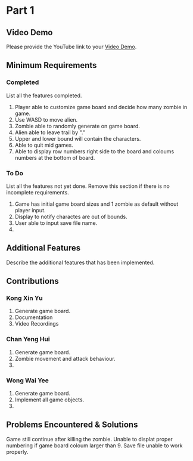 # Part 1

## Video Demo

Please provide the YouTube link to your [Video Demo](https://youtube.com).

## Minimum Requirements

### Completed

List all the features completed.

1. Player able to customize game board and decide how many zombie in game.
2. Use WASD to move alien.
3. Zombie able to randomly generate on game board.
4. Alien able to leave trail by "."
5. Upper and lower bound will contain the characters.
6. Able to quit mid games.
7. Able to display row numbers right side to the board and coloums numbers at the bottom of board.

### To Do

List all the features not yet done. Remove this section if there is no incomplete requirements.

1. Game has initial game board sizes and 1 zombie as default without player input.
2. Display to notify charactes are out of bounds.
3. User able to input save file name.
4. 

## Additional Features

Describe the additional features that has been implemented.

## Contributions

### Kong Xin Yu

1. Generate game board.
2. Documentation 
3. Video Recordings

### Chan Yeng Hui

1. Generate game board.
2. Zombie movement and attack behaviour.
3. 

### Wong Wai Yee

1. Generate game board.
2. Implement all game objects.
3. 

## Problems Encountered & Solutions

Game still continue after killing the zombie.
Unable to displat proper numbering if game board coloum larger than 9.
Save file unable to work properly.


